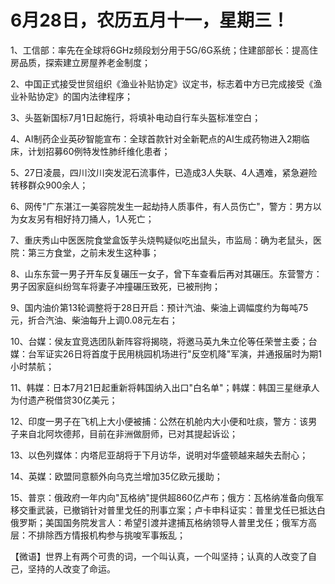 # 6月28日，农历五月十一，星期三！

1、工信部：率先在全球将6GHz频段划分用于5G/6G系统；住建部部长：提高住房品质，探索建立房屋养老金制度；

2、中国正式接受世贸组织《渔业补贴协定》议定书，标志着中方已完成接受《渔业补贴协定》的国内法律程序；

3、头盔新国标7月1日起施行，将填补电动自行车头盔标准空白；

4、AI制药企业英矽智能宣布：全球首款针对全新靶点的AI生成药物进入2期临床，计划招募60例特发性肺纤维化患者；

5、27日凌晨，四川汶川突发泥石流事件，已造成3人失联、4人遇难，紧急避险转移群众900余人；

6、网传"广东湛江一美容院发生一起劫持人质事件，有人员伤亡"，警方：男方以为女友另有相好持刀捅人，1人死亡；

7、重庆秀山中医医院食堂盒饭芋头烧鸭疑似吃出鼠头，市监局：确为老鼠头，医院：第三方食堂，之前未发生这种事；

8、山东东营一男子开车反复碾压一女子，曾下车查看后再对其碾压。东营警方：男子因家庭纠纷驾车将妻子冲撞碾压致死，已被刑拘；

9、国内油价第13轮调整将于28日开启：预计汽油、柴油上调幅度约为每吨75元，折合汽油、柴油每升上调0.08元左右；

10、台媒：侯友宜竞选团队新阵容将揭晓，将邀马英九朱立伦等任荣誉主委；台媒：台军证实26日将首度于民用桃园机场进行"反空机降"军演，并通报届时为期1小时禁航；

11、韩媒：日本7月21日起重新将韩国纳入出口"白名单"；韩媒：韩国三星继承人为付遗产税借贷30亿美元；

12、印度一男子在飞机上大小便被捕：公然在机舱内大小便和吐痰，警方：该男子来自北阿坎德邦，目前在非洲做厨师，已对其提起诉讼；

13、以色列媒体：内塔尼亚胡将于下月访华，说明对华盛顿越来越失去耐心；

14、英媒：欧盟同意额外向乌克兰增加35亿欧元援助；

15、普京：俄政府一年内向"瓦格纳"提供超860亿卢布；俄方：瓦格纳准备向俄军移交重武装，已撤销针对普里戈任的刑事立案；卢卡申科证实：普里戈任已抵达白俄罗斯；美国国务院发言人：希望引渡并逮捕瓦格纳领导人普里戈任；俄军方高层：不排除西方情报机构参与挑唆军事叛乱；



【微语】世界上有两个可贵的词，一个叫认真，一个叫坚持；认真的人改变了自己，坚持的人改变了命运。

